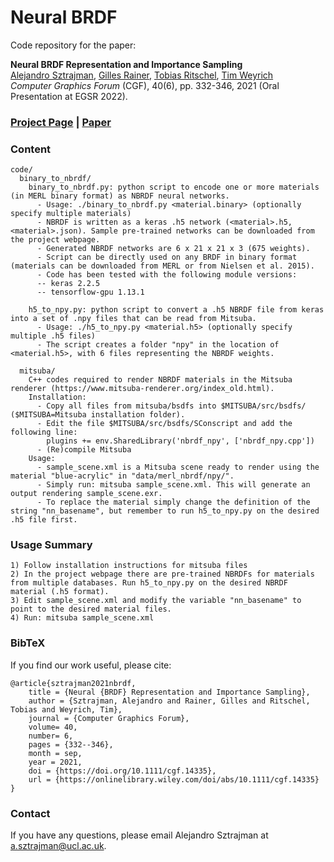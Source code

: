 # Neural BRDF
Code repository for the paper:

<b>Neural BRDF Representation and Importance Sampling</b><br>
[Alejandro Sztrajman](https://asztr.github.io),
[Gilles Rainer](http://www0.cs.ucl.ac.uk/staff/G.Rainer/),
[Tobias Ritschel](http://www.homepages.ucl.ac.uk/~ucactri/),
[Tim Weyrich](https://reality.cs.ucl.ac.uk/weyrich.html)<br>
<i>Computer Graphics Forum</i> (CGF), 40(6), pp. 332-346, 2021 (Oral Presentation at EGSR 2022).<br>

### [Project Page](https://asztr.github.io/publications/nbrdf2021/nbrdf.html) | [Paper](https://reality.cs.ucl.ac.uk/projects/reflectance-remapping/sztrajman2021neural.pdf)

### Content
```
code/
  binary_to_nbrdf/
    binary_to_nbrdf.py: python script to encode one or more materials (in MERL binary format) as NBRDF neural networks.
      - Usage: ./binary_to_nbrdf.py <material.binary> (optionally specify multiple materials)
      - NBRDF is written as a keras .h5 network (<material>.h5, <material>.json). Sample pre-trained networks can be downloaded from the project webpage.
      - Generated NBRDF networks are 6 x 21 x 21 x 3 (675 weights).
      - Script can be directly used on any BRDF in binary format (materials can be downloaded from MERL or from Nielsen et al. 2015).
      - Code has been tested with the following module versions:
      -- keras 2.2.5
      -- tensorflow-gpu 1.13.1

    h5_to_npy.py: python script to convert a .h5 NBRDF file from keras into a set of .npy files that can be read from Mitsuba.
      - Usage: ./h5_to_npy.py <material.h5> (optionally specify multiple .h5 files)
      - The script creates a folder "npy" in the location of <material.h5>, with 6 files representing the NBRDF weights.

  mitsuba/
    C++ codes required to render NBRDF materials in the Mitsuba renderer (https://www.mitsuba-renderer.org/index_old.html).
    Installation:
      - Copy all files from mitsuba/bsdfs into $MITSUBA/src/bsdfs/ ($MITSUBA=Mitsuba installation folder).
      - Edit the file $MITSUBA/src/bsdfs/SConscript and add the following line:
        plugins += env.SharedLibrary('nbrdf_npy', ['nbrdf_npy.cpp'])
      - (Re)compile Mitsuba
    Usage:
      - sample_scene.xml is a Mitsuba scene ready to render using the material "blue-acrylic" in "data/merl_nbrdf/npy/".
      - Simply run: mitsuba sample_scene.xml. This will generate an output rendering sample_scene.exr.
      - To replace the material simply change the definition of the string "nn_basename", but remember to run h5_to_npy.py on the desired .h5 file first.
```

### Usage Summary
```
1) Follow installation instructions for mitsuba files
2) In the project webpage there are pre-trained NBRDFs for materials from multiple databases. Run h5_to_npy.py on the desired NBRDF material (.h5 format).
3) Edit sample_scene.xml and modify the variable "nn_basename" to point to the desired material files.
4) Run: mitsuba sample_scene.xml
```

### BibTeX
If you find our work useful, please cite:
```
@article{sztrajman2021nbrdf,
    title = {Neural {BRDF} Representation and Importance Sampling},
    author = {Sztrajman, Alejandro and Rainer, Gilles and Ritschel, Tobias and Weyrich, Tim},
    journal = {Computer Graphics Forum},
    volume= 40,
    number= 6,
    pages = {332--346},
    month = sep,
    year = 2021,
    doi = {https://doi.org/10.1111/cgf.14335},
    url = {https://onlinelibrary.wiley.com/doi/abs/10.1111/cgf.14335}
}
```

### Contact
If you have any questions, please email Alejandro Sztrajman at a.sztrajman@ucl.ac.uk.
